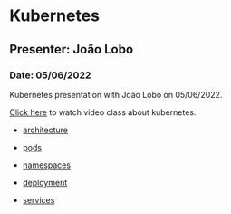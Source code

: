 # Kubernetes

## Presenter: João Lobo
### Date: 05/06/2022

Kubernetes presentation with João Lobo on 05/06/2022.

[Click here](https://drive.google.com/file/d/1bs1NHzaUYyP8Wx01nTnMneS755SFnQu6/view?usp=sharing) to watch video class about kubernetes.

- [architecture](./architecture/README.md)

- [pods](./pods/README.md)

- [namespaces](./namespace/README.md)

- [deployment](./deployment/README.md)

- [services](./services/README.md)